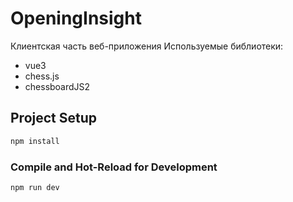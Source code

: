 # OpeningInsight
Клиентская часть веб-приложения
Используемые библиотеки:
- vue3
- chess.js
- chessboardJS2
## Project Setup

```sh
npm install
```


### Compile and Hot-Reload for Development

```sh
npm run dev
```

